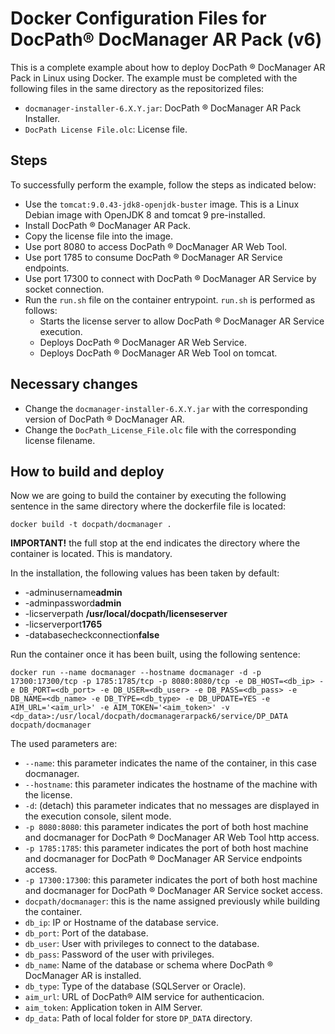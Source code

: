 # Docker Configuration Files for DocPath® DocManager AR Pack (v6)

This is a complete example about how to deploy DocPath ® DocManager AR Pack in Linux using Docker. The example must be completed with the following files in the same directory as the repositorized files:

- `docmanager-installer-6.X.Y.jar`: DocPath ® DocManager AR Pack Installer.
- `DocPath License File.olc`: License file.
 
## Steps 
To successfully perform the example, follow the steps as indicated below:
- Use the `tomcat:9.0.43-jdk8-openjdk-buster` image. This is a Linux Debian image with OpenJDK 8 and tomcat 9 pre-installed.
- Install DocPath ® DocManager AR Pack.
- Copy the license file into the image.
- Use port 8080 to access DocPath ® DocManager AR Web Tool.
- Use port 1785 to consume DocPath ® DocManager AR Service endpoints.
- Use port 17300 to connect with DocPath ® DocManager AR Service by socket connection.
- Run the `run.sh` file on the container entrypoint. `run.sh` is performed as follows:
  - Starts the license server to allow DocPath ® DocManager AR Service execution.
  - Deploys DocPath ® DocManager AR Web Service.
  - Deploys DocPath ® DocManager AR Web Tool on tomcat.

## Necessary changes
- Change the `docmanager-installer-6.X.Y.jar` with the corresponding version of DocPath ® DocManager AR.
- Change the `DocPath_License_File.olc` file with the corresponding license filename.

## How to build and deploy
Now we are going to build the container by executing the following sentence in the same directory where the dockerfile file is located:

`docker build -t docpath/docmanager .`

**IMPORTANT!** the full stop at the end indicates the directory where the container is located. This is mandatory.

In the installation, the following values has been taken by default:
- -adminusername**admin**
- -adminpassword**admin**
- -licserverpath **/usr/local/docpath/licenseserver**
- -licserverport**1765**
- -databasecheckconnection**false**

Run the container once it has been built, using the following sentence:

`docker run --name docmanager --hostname docmanager -d -p 17300:17300/tcp -p 1785:1785/tcp -p 8080:8080/tcp -e DB_HOST=<db_ip> -e DB_PORT=<db_port> -e DB_USER=<db_user> -e DB_PASS=<db_pass> -e DB_NAME=<db_name> -e DB_TYPE=<db_type> -e DB_UPDATE=YES -e AIM_URL='<aim_url>' -e AIM_TOKEN='<aim_token>' -v <dp_data>:/usr/local/docpath/docmanagerarpack6/service/DP_DATA docpath/docmanager`

The used parameters are:
- `--name`: this parameter indicates the name of the container, in this case docmanager.
- `--hostname`: this parameter indicates the hostname of the machine with the license.
- `-d`: (detach) this parameter indicates that no messages are displayed in the execution console, silent mode.
- `-p 8080:8080`: this parameter indicates the port of both host machine and docmanager for DocPath ® DocManager AR Web Tool http access.
- `-p 1785:1785`: this parameter indicates the port of both host machine and docmanager for DocPath ® DocManager AR Service endpoints access.
- `-p 17300:17300`: this parameter indicates the port of both host machine and docmanager for DocPath ® DocManager AR Service socket access.
- `docpath/docmanager`: this is the name assigned previously while building the container.
- `db_ip`: IP or Hostname of the database service.
- `db_port`: Port of the database.
- `db_user`: User with privileges to connect to the database.
- `db_pass`: Password of the user with privileges.
- `db_name`: Name of the database or schema where DocPath ® DocManager AR is installed.
- `db_type`: Type of the database (SQLServer or Oracle).
- `aim_url`: URL of DocPath® AIM service for authenticacion.
- `aim_token`: Application token in AIM Server. 
- `dp_data`: Path of local folder for store `DP_DATA` directory. 


